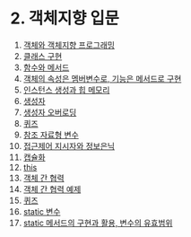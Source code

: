 # 2. 객체지향 입문

01. [객체와 객체지향 프로그래밍]()
02. [클래스 구현]()
03. [함수와 메서드]()
04. [객체의 속성은 멤버변수로, 기능은 메서드로 구현]()
05. [인스턴스 생성과 힙 메모리]()
06. [생성자]()
07. [생성자 오버로딩]()
08. [퀴즈]()
09. [참조 자료형 변수]()
10. [접근제어 지시자와 정보은닉]()
11. [캡슐화]()
12. [this]()
13. [객체 간 협력]()
14. [객체 간 협력 예제]()
15. [퀴즈]()
16. [static 변수]()
17. [static 메서드의 구현과 활용, 변수의 유효범위]()